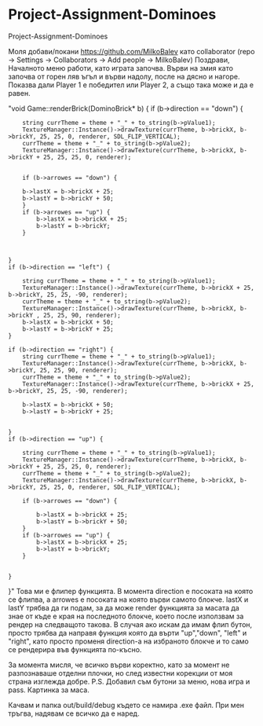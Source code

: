 # Project-Assignment-Dominoes
Project-Assignment-Dominoes

Моля добави/покани https://github.com/MilkoBalev като collaborator (repo -> Settings -> Collaborators -> Add people -> MilkoBalev)
Поздрави,
Началното меню работи, като играта започва. Върви на змия като започва от горен ляв ъгъл и върви надолу, после на дясно и нагоре. Показва дали Player 1 е победител или Player 2, а също така може и да е равен.

"void Game::renderBrick(DominoBrick* b)
{
    if (b->direction == "down") {

        string currTheme = theme + "_" + to_string(b->pValue1);
        TextureManager::Instance()->drawTexture(currTheme, b->brickX, b->brickY, 25, 25, 0, renderer, SDL_FLIP_VERTICAL);
        currTheme = theme + "_" + to_string(b->pValue2);
        TextureManager::Instance()->drawTexture(currTheme, b->brickX, b->brickY + 25, 25, 25, 0, renderer);


        if (b->arrowes == "down") {

        b->lastX = b->brickX + 25;
        b->lastY = b->brickY + 50;
        }
        if (b->arrowes == "up") {
            b->lastX = b->brickX + 25;
            b->lastY = b->brickY;
        }
        
       

    }
    if (b->direction == "left") {
        
        string currTheme = theme + "_" + to_string(b->pValue1);
        TextureManager::Instance()->drawTexture(currTheme, b->brickX + 25, b->brickY, 25, 25, -90, renderer);
        currTheme = theme + "_" + to_string(b->pValue2);
        TextureManager::Instance()->drawTexture(currTheme, b->brickX, b->brickY , 25, 25, 90, renderer);
        b->lastX = b->brickX + 50;
        b->lastY = b->brickY + 25;
    }

    if (b->direction == "right") {
        string currTheme = theme + "_" + to_string(b->pValue1);
        TextureManager::Instance()->drawTexture(currTheme, b->brickX, b->brickY, 25, 25, 90, renderer);
        currTheme = theme + "_" + to_string(b->pValue2);
        TextureManager::Instance()->drawTexture(currTheme, b->brickX + 25, b->brickY, 25, 25, -90, renderer);
        
        b->lastX = b->brickX + 50;
        b->lastY = b->brickY + 25;
        
        
    }
    if (b->direction == "up") {
        
        string currTheme = theme + "_" + to_string(b->pValue1);
        TextureManager::Instance()->drawTexture(currTheme, b->brickX, b->brickY + 25, 25, 25, 0, renderer);
        currTheme = theme + "_" + to_string(b->pValue2);
        TextureManager::Instance()->drawTexture(currTheme, b->brickX, b->brickY, 25, 25, 0, renderer, SDL_FLIP_VERTICAL);
        
        if (b->arrowes == "down") {

            b->lastX = b->brickX + 25;
            b->lastY = b->brickY + 50;
        }
        if (b->arrowes == "up") {
            b->lastX = b->brickX + 25;
            b->lastY = b->brickY;
        }
        
        
    }
}" 
Това ми е флипер функцията. В момента direction е посоката на която се флипва, а arrowes е посоката на която върви самото блокче. lastX и lastY трябва да ги подам, за да може render функцията за масата да знае от къде е края на последното блокче, което после използвам 
за рендер на следващото такова. В случая ако искам да имам флип бутон, просто трябва да направя функция която да върти "up","down", "left" и "right", като просто променя direction-a на избраното блокче и то само се рендерира във функцията по-късно.

За момента мисля, че всичко върви коректно, като за момент не разпознаваше отделни плочки, но след известни корекции от моя страна изглежда добре. 
P.S. Добавил съм бутони за меню, нова игра и pass. Картинка за маса.

Качвам и папка out/build/debug където се намира .exe файл. При мен тръгва, надявам се всичко да е наред.
